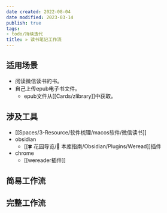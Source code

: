 ```yaml
---
date created: 2022-08-04
date modified: 2023-03-14
publish: true
tags:
- todo/持续迭代
title: » 读书笔记工作流
---
```

## 适用场景

- 阅读微信读书的书。
- 自己上传epub电子书文件。
	- epub文件从[[Cards/zlibrary]]中获取。

## 涉及工具

- [[Spaces/3-Resource/软件梳理/macos软件/微信读书]]
- obsidian
	- [[🍀 花园导览/🧰 本库指南/Obsidian/Plugins/Weread]]插件
- chrome
	- [[wereader插件]]

## 简易工作流

## 完整工作流
